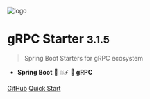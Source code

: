 ![logo](assets/images/logo.png)

# gRPC Starter <small>3.1.5</small>

> Spring Boot Starters for gRPC ecosystem

- **Spring Boot** 🤜 💥⚡ 🤛 **gRPC**

[GitHub](https://github.com/DanielLiu1123/grpc-starter)
[Quick Start](zh-cn/guide/quickstart.md)
